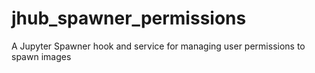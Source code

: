 # jhub_spawner_permissions
A Jupyter Spawner hook and service for managing user permissions to spawn images
